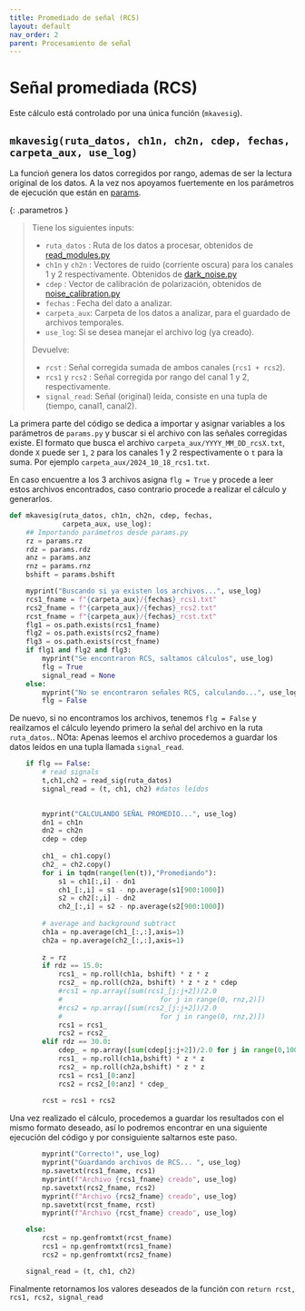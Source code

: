 ```yaml
---
title: Promediado de señal (RCS)
layout: default
nav_order: 2
parent: Procesamiento de señal
---
```


# Señal promediada (RCS)
Este cálculo está controlado por una única función (`mkavesig`).
## `mkavesig(ruta_datos, ch1n, ch2n, cdep, fechas, carpeta_aux, use_log)`
La funcioń genera los datos corregidos por rango, ademas de ser la lectura original de los datos. A la vez nos apoyamos fuertemente en los parámetros de ejecución que están en [params](../preanalisis/params).

{: .parametros }
> Tiene los siguientes inputs:
> - `ruta_datos` : Ruta de los datos a procesar, obtenidos de [read_modules.py](../preanalisis/read_modules)
> - `ch1n` y `ch2n` : Vectores de ruido (corriente oscura) para los canales 1 y 2 respectivamente. Obtenidos de [dark_noise.py](../ruidocalib/dark_noise) 
> - `cdep` : Vector de calibración de polarización, obtenidos de [noise_calibration.py](../ruidocalib/calibracion)
> - `fechas` : Fecha del dato a analizar.
> - `carpeta_aux`: Carpeta de los datos a analizar, para el guardado de archivos temporales.
> - `use_log`: Si se desea manejar el archivo log (ya creado).
>   
> Devuelve:
> - `rcst` : Señal corregida sumada de ambos canales (`rcs1 + rcs2`).
> - `rcs1` y `rcs2` : Señal corregida por rango del canal 1 y 2, respectivamente.
> - `signal_read`: Señal (original) leída, consiste en una tupla de (tiempo, canal1, canal2).

La primera parte del código se dedica a importar y asignar variables a los parámetros de `params.py` y buscar si el archivo con las señales corregidas existe. El formato que busca el archivo `carpeta_aux/YYYY_MM_DD_rcsX.txt`, donde `X` puede ser `1`, `2` para los canales 1 y 2 respectivamente o `t` para la suma. Por ejemplo `carpeta_aux/2024_10_18_rcs1.txt`.

En caso encuentre a los 3 archivos asigna `flg = True` y procede a leer estos archivos encontrados, caso contrario procede a realizar el cálculo y generarlos.

```python
def mkavesig(ruta_datos, ch1n, ch2n, cdep, fechas, 
             carpeta_aux, use_log):
    ## Importando parámetros desde params.py
    rz = params.rz
    rdz = params.rdz
    anz = params.anz
    rnz = params.rnz
    bshift = params.bshift

    myprint("Buscando si ya existen los archivos...", use_log)
    rcs1_fname = f"{carpeta_aux}/{fechas}_rcs1.txt"
    rcs2_fname = f"{carpeta_aux}/{fechas}_rcs2.txt"
    rcst_fname = f"{carpeta_aux}/{fechas}_rcst.txt"
    flg1 = os.path.exists(rcs1_fname)
    flg2 = os.path.exists(rcs2_fname)
    flg3 = os.path.exists(rcst_fname)
    if flg1 and flg2 and flg3:
        myprint("Se encontraron RCS, saltamos cálculos", use_log)
        flg = True
        signal_read = None
    else:
        myprint("No se encontraron señales RCS, calculando...", use_log)
        flg = False
```

De nuevo, si no encontramos los archivos, tenemos `flg = False` y reailzamos el cálculo leyendo primero la señal del archivo en la ruta `ruta_datos`.. NOta: Apenas leemos el archivo procedemos a guardar los datos leídos en una tupla llamada `signal_read`.

```python
    if flg == False:
        # read signals
        t,ch1,ch2 = read_sig(ruta_datos)
        signal_read = (t, ch1, ch2) #datos leídos
    

        myprint("CALCULANDO SEÑAL PROMEDIO...", use_log)
        dn1 = ch1n
        dn2 = ch2n    
        cdep = cdep
        
        ch1_ = ch1.copy()
        ch2_ = ch2.copy()
        for i in tqdm(range(len(t)),"Promediando"):
            s1 = ch1[:,i] - dn1
            ch1_[:,i] = s1 - np.average(s1[900:1000])
            s2 = ch2[:,i] - dn2
            ch2_[:,i] = s2 - np.average(s2[900:1000])
            
        # average and background subtract
        ch1a = np.average(ch1_[:,:],axis=1)
        ch2a = np.average(ch2_[:,:],axis=1)
        
        z = rz
        if rdz == 15.0:
            rcs1_ = np.roll(ch1a, bshift) * z * z
            rcs2_ = np.roll(ch2a, bshift) * z * z * cdep
            #rcs1 = np.array([sum(rcs1_[j:j+2])/2.0 
            #                        for j in range(0, rnz,2)])
            #rcs2 = np.array([sum(rcs2_[j:j+2])/2.0 
            #                        for j in range(0, rnz,2)])
            rcs1 = rcs1_
            rcs2 = rcs2_
        elif rdz == 30.0:
            cdep_ = np.array([sum(cdep[j:j+2])/2.0 for j in range(0,1000,2)])
            rcs1_ = np.roll(ch1a,bshift) * z * z
            rcs2_ = np.roll(ch2a,bshift) * z * z
            rcs1 = rcs1_[0:anz]
            rcs2 = rcs2_[0:anz] * cdep_
        
        rcst = rcs1 + rcs2
```

Una vez realizado el cálculo, procedemos a guardar los resultados con el mismo formato deseado, así lo podremos encontrar en una siguiente ejecución del código y por consiguiente saltarnos este paso.

```python
        myprint("Correcto!", use_log)
        myprint("Guardando archivos de RCS... ", use_log)
        np.savetxt(rcs1_fname, rcs1)
        myprint(f"Archivo {rcs1_fname} creado", use_log)
        np.savetxt(rcs2_fname, rcs2)
        myprint(f"Archivo {rcs2_fname} creado", use_log)
        np.savetxt(rcst_fname, rcst)
        myprint(f"Archivo {rcst_fname} creado", use_log)

    else:
        rcst = np.genfromtxt(rcst_fname)
        rcs1 = np.genfromtxt(rcs1_fname)
        rcs2 = np.genfromtxt(rcs2_fname)

    signal_read = (t, ch1, ch2)

```

Finalmente retornamos los valores deseados de la función con `return rcst, rcs1, rcs2, signal_read`



